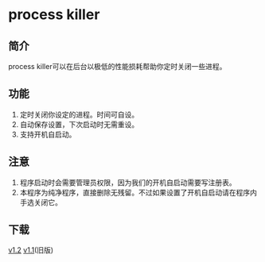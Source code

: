 # process killer

## 简介

process killer可以在后台以极低的性能损耗帮助你定时关闭一些进程。

## 功能

1. 定时关闭你设定的进程。时间可自设。
2. 自动保存设置，下次启动时无需重设。
3. 支持开机自启动。

## 注意

1. 程序启动时会需要管理员权限，因为我们的开机自启动需要写注册表。
2. 本程序为纯净程序，直接删除无残留。不过如果设置了开机自启动请在程序内手选关闭它。

## 下载

[v1.2](https://github.com/intmian/process_killer/releases/tag/1.2)
[v1.1](https://github.com/intmian/process_killer/releases/tag/1.11)(旧版)

